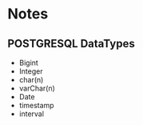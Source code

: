 # Notes

## POSTGRESQL DataTypes

- Bigint
- Integer
- char(n)
- varChar(n)
- Date
- timestamp
- interval